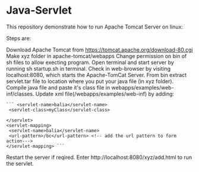 # Java-Servlet
This repository demonstrate how to run Apache Tomcat Server on linux:

Steps are:

Download Apache Tomcat from https://tomcat.apache.org/download-80.cgi
    Make xyz folder in apache-tomcat/webapps
    Change permission on bin of sh files to allow execting program.
    Open terminal and start server by running sh startup.sh in terminal. Check in web-browser by visiting localhost:8080, which starts the Apache-TomCat Server.
    From bin extract servlet.tar file to location where you put your java file (in xyz folder).
    Compile java file and paste it's class file in webapps/examples/web-inf/classes.
    Update xml file(/webapps/examples/web-inf) by adding:

    ``` <servlet-name>balia</servlet-name>
     <servlet-class>myClass</servlet-class> 
     
    </servlet>
    <servlet-mapping>
     <servlet-name>balia</servlet-name>
     <url-pattern>/bc</url-pattern> <!-- add the url pattern to form action--->
    </servlet-mapping> ``` 

  Restart the server if reqired.
 Enter http://localhost:8080/xyz/add.html to run the servlet.
